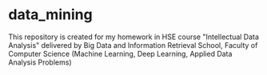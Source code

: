 # data_mining
This repository is created for my homework in HSE course "Intellectual Data Analysis" delivered by Big Data and Information Retrieval School, Faculty of Computer Science (Machine Learning, Deep Learning, Applied Data Analysis Problems)
